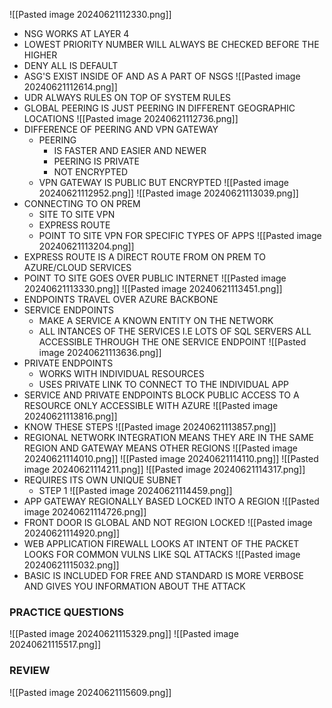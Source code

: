 ![[Pasted image 20240621112330.png]]
- NSG WORKS AT LAYER 4
- LOWEST PRIORITY NUMBER WILL ALWAYS BE CHECKED BEFORE THE HIGHER
- DENY ALL IS DEFAULT
- ASG'S EXIST INSIDE OF AND AS A PART OF NSGS
![[Pasted image 20240621112614.png]]
- UDR ALWAYS RULES ON TOP OF SYSTEM RULES
- GLOBAL PEERING IS JUST PEERING IN DIFFERENT GEOGRAPHIC LOCATIONS
![[Pasted image 20240621112736.png]]
- DIFFERENCE OF PEERING AND VPN GATEWAY
	- PEERING
		- IS FASTER AND EASIER AND NEWER
		- PEERING IS PRIVATE 
		- NOT ENCRYPTED
	- VPN GATEWAY IS PUBLIC BUT ENCRYPTED
![[Pasted image 20240621112952.png]]
![[Pasted image 20240621113039.png]]
- CONNECTING TO ON PREM 
	- SITE TO SITE VPN
	- EXPRESS ROUTE
	- POINT TO SITE VPN FOR SPECIFIC TYPES OF APPS
![[Pasted image 20240621113204.png]]
- EXPRESS ROUTE IS A DIRECT ROUTE FROM ON PREM TO AZURE/CLOUD SERVICES
- POINT TO SITE GOES OVER PUBLIC INTERNET
![[Pasted image 20240621113330.png]]
![[Pasted image 20240621113451.png]]
- ENDPOINTS TRAVEL OVER AZURE BACKBONE
- SERVICE ENDPOINTS
	- MAKE A SERVICE A KNOWN ENTITY ON THE NETWORK
	- ALL INTANCES OF THE SERVICES I.E LOTS OF SQL SERVERS ALL ACCESSIBLE THROUGH THE ONE SERVICE ENDPOINT
![[Pasted image 20240621113636.png]]
- PRIVATE ENDPOINTS
	- WORKS WITH INDIVIDUAL RESOURCES
	- USES PRIVATE LINK TO CONNECT TO THE INDIVIDUAL APP
- SERVICE AND PRIVATE ENDPOINTS BLOCK PUBLIC ACCESS TO A RESOURCE ONLY ACCESSIBLE WITH AZURE 
![[Pasted image 20240621113816.png]]
- KNOW THESE STEPS
![[Pasted image 20240621113857.png]]
- REGIONAL NETWORK INTEGRATION MEANS THEY ARE IN THE SAME REGION AND GATEWAY MEANS OTHER REGIONS
![[Pasted image 20240621114010.png]]
![[Pasted image 20240621114110.png]]
![[Pasted image 20240621114211.png]]
![[Pasted image 20240621114317.png]]
- REQUIRES ITS OWN UNIQUE SUBNET
	- STEP 1
![[Pasted image 20240621114459.png]]
- APP GATEWAY REGIONALLY BASED LOCKED INTO A REGION
![[Pasted image 20240621114726.png]]
- FRONT DOOR IS GLOBAL AND NOT REGION LOCKED
![[Pasted image 20240621114920.png]]
- WEB APPLICATION FIREWALL LOOKS AT INTENT OF THE PACKET LOOKS FOR COMMON VULNS LIKE SQL ATTACKS
![[Pasted image 20240621115032.png]]
- BASIC IS INCLUDED FOR FREE AND STANDARD IS MORE VERBOSE AND GIVES YOU INFORMATION ABOUT THE ATTACK
### PRACTICE QUESTIONS
![[Pasted image 20240621115329.png]]
![[Pasted image 20240621115517.png]]
### REVIEW
![[Pasted image 20240621115609.png]]
